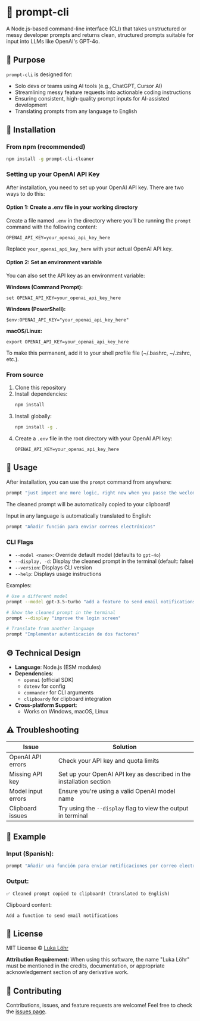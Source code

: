 # 🧾 prompt-cli

A Node.js-based command-line interface (CLI) that takes unstructured or messy developer prompts and returns clean, structured prompts suitable for input into LLMs like OpenAI's GPT-4o.

## 📌 Purpose

`prompt-cli` is designed for:

* Solo devs or teams using AI tools (e.g., ChatGPT, Cursor AI)
* Streamlining messy feature requests into actionable coding instructions
* Ensuring consistent, high-quality prompt inputs for AI-assisted development
* Translating prompts from any language to English

## 🚀 Installation

### From npm (recommended)

```bash
npm install -g prompt-cli-cleaner
```

### Setting up your OpenAI API Key

After installation, you need to set up your OpenAI API key. There are two ways to do this:

#### Option 1: Create a .env file in your working directory

Create a file named `.env` in the directory where you'll be running the `prompt` command with the following content:

```
OPENAI_API_KEY=your_openai_api_key_here
```

Replace `your_openai_api_key_here` with your actual OpenAI API key.

#### Option 2: Set an environment variable

You can also set the API key as an environment variable:

**Windows (Command Prompt):**
```
set OPENAI_API_KEY=your_openai_api_key_here
```

**Windows (PowerShell):**
```
$env:OPENAI_API_KEY="your_openai_api_key_here"
```

**macOS/Linux:**
```
export OPENAI_API_KEY=your_openai_api_key_here
```

To make this permanent, add it to your shell profile file (~/.bashrc, ~/.zshrc, etc.).

### From source

1. Clone this repository
2. Install dependencies:
   ```bash
   npm install
   ```
3. Install globally:
   ```bash
   npm install -g .
   ```
4. Create a `.env` file in the root directory with your OpenAI API key:
   ```
   OPENAI_API_KEY=your_openai_api_key_here
   ```

## 🔧 Usage

After installation, you can use the `prompt` command from anywhere:

```bash
prompt "just impeet one more logic, right now when you passe the weclome screen..."
```

The cleaned prompt will be automatically copied to your clipboard!

Input in any language is automatically translated to English:

```bash
prompt "Añadir función para enviar correos electrónicos"
```

### CLI Flags

* `--model <name>`: Override default model (defaults to `gpt-4o`)
* `--display, -d`: Display the cleaned prompt in the terminal (default: false)
* `--version`: Displays CLI version
* `--help`: Displays usage instructions

Examples:
```bash
# Use a different model
prompt --model gpt-3.5-turbo "add a feature to send email notifications"

# Show the cleaned prompt in the terminal
prompt --display "improve the login screen"

# Translate from another language
prompt "Implementar autenticación de dos factores"
```

## ⚙️ Technical Design

* **Language**: Node.js (ESM modules)
* **Dependencies**:
  * `openai` (official SDK)
  * `dotenv` for config
  * `commander` for CLI arguments
  * `clipboardy` for clipboard integration
* **Cross-platform Support**:
  * Works on Windows, macOS, Linux

## ⚠️ Troubleshooting

| Issue | Solution |
|-------|----------|
| OpenAI API errors | Check your API key and quota limits |
| Missing API key | Set up your OpenAI API key as described in the installation section |
| Model input errors | Ensure you're using a valid OpenAI model name |
| Clipboard issues | Try using the `--display` flag to view the output in terminal |

## 🎯 Example

### Input (Spanish):
```bash
prompt "Añadir una función para enviar notificaciones por correo electrónico"
```

### Output:
```
✅ Cleaned prompt copied to clipboard! (translated to English)
```

Clipboard content:
```
Add a function to send email notifications
```

## 📄 License

MIT License © [Luka Löhr](https://github.com/luka-loehr)

**Attribution Requirement:** When using this software, the name "Luka Löhr" must be mentioned in the credits, documentation, or appropriate acknowledgement section of any derivative work.

## 🙏 Contributing

Contributions, issues, and feature requests are welcome! Feel free to check the [issues page](https://github.com/luka-loehr/prompt-cli/issues). 